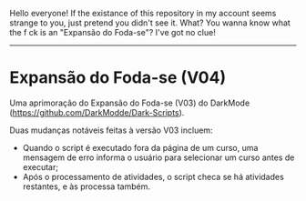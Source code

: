 Hello everyone! If the existance of this repository in my account seems strange to you, just pretend you didn't see it. What? You wanna know what the f ck is an "Expansão do Foda-se"? I've got no clue!

---

# Expansão do Foda-se (V04)

Uma aprimoração do Expansão do Foda-se (V03) do DarkMode (<https://github.com/DarkModde/Dark-Scripts>).

Duas mudanças notáveis feitas à versão V03 incluem:

- Quando o script é executado fora da página de um curso, uma mensagem de erro informa o usuário para selecionar um curso antes de executar;
- Após o processamento de atividades, o script checa se há atividades restantes, e às processa também.
